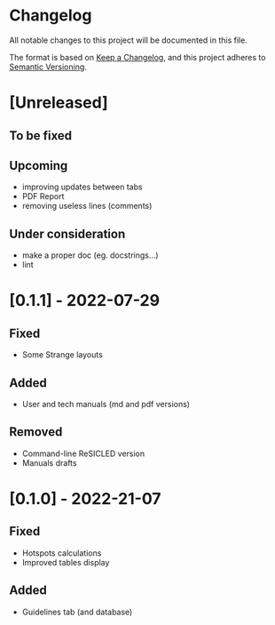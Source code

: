 Changelog
=========

All notable changes to this project will be documented in this file.

The format is based on [Keep a Changelog](https://keepachangelog.com/en/1.0.0/),
and this project adheres to [Semantic Versioning](https://semver.org/spec/v2.0.0.html).

[Unreleased]
============

To be fixed
-----------

Upcoming
--------

 - improving updates between tabs
 - PDF Report
 - removing useless lines (comments)

Under consideration
-------------------

- make a proper doc (eg. docstrings...)
- lint

[0.1.1] - 2022-07-29
====================

Fixed
-----

 - Some Strange layouts

Added
-----

 - User and tech manuals (md and pdf versions)

Removed
-------

- Command-line ReSICLED version
- Manuals drafts

[0.1.0] - 2022-21-07
====================

Fixed
-----

 - Hotspots calculations
 - Improved tables display

Added
-----

 - Guidelines tab (and database)
